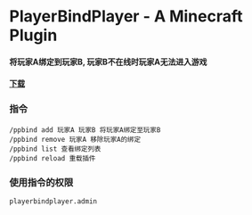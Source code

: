 # PlayerBindPlayer - A Minecraft Plugin

#### 将玩家A绑定到玩家B, 玩家B不在线时玩家A无法进入游戏
#### [下载](http://qwq.嘤嘤嘤.com/plugins/playerbindplayer/download.php)

### 指令
    /ppbind add 玩家A 玩家B 将玩家A绑定至玩家B 
    /ppbind remove 玩家A 移除玩家A的绑定 
    /ppbind list 查看绑定列表 
    /ppbind reload 重载插件 

### 使用指令的权限
    playerbindplayer.admin
